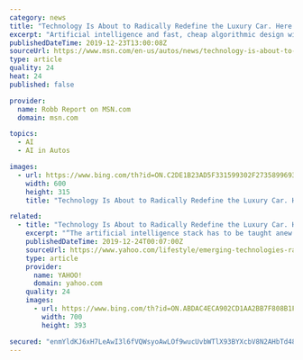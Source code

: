```yaml
---
category: news
title: "Technology Is About to Radically Redefine the Luxury Car. Here’s How."
excerpt: "Artificial intelligence and fast, cheap algorithmic design will transform the automobile—and it will only get weirder from there."
publishedDateTime: 2019-12-23T13:00:08Z
sourceUrl: https://www.msn.com/en-us/autos/news/technology-is-about-to-radically-redefine-the-luxury-car-here’s-how/ar-BBYhKKJ
type: article
quality: 24
heat: 24
published: false

provider:
  name: Robb Report on MSN.com
  domain: msn.com

topics:
  - AI
  - AI in Autos

images:
  - url: https://www.bing.com/th?id=ON.C2DE1B23AD5F331599302F2735899693
    width: 600
    height: 315
    title: "Technology Is About to Radically Redefine the Luxury Car. Here’s How."

related:
  - title: "Technology Is About to Radically Redefine the Luxury Car. Here’s How."
    excerpt: "“The artificial intelligence stack has to be taught anew in each city,” Roy says ... “When you think 30 years down the track, and the Waymo [autonomous] driver being an enabler, it becomes a blank sheet.” And creativity need not stop at the vehicle manufacturing. The interior and exterior could be painstakingly hand-finished using ..."
    publishedDateTime: 2019-12-24T00:07:00Z
    sourceUrl: https://www.yahoo.com/lifestyle/emerging-technologies-radically-change-luxury-130008437.html
    type: article
    provider:
      name: YAHOO!
      domain: yahoo.com
    quality: 24
    images:
      - url: https://www.bing.com/th?id=ON.ABDAC4ECA902CD1AA2BB7F808B1FBD7D
        width: 700
        height: 393

secured: "enmYldKJ6xH7LeAwI3l6fVQWsyoAwLOf9wucUvbWTlX93BYXcbV8N2AHbTd48VTGX4gSvazoxEpVwuRF9DvGlQQuF2khg8V0yri4AHCoBxrDeG4fc4B1Ufxu4c+oYHohLiSKbSn7XPbXefPaxaweEnulREBVYannseebWkSwEVcjXzJujcP4IebNgQo9mXjuUYExf5UsEaMx6o/4uEzTaJzNp3Hqn2J7Kph2vDpqgwYFXXS4nS1PKugJ+AKIuUFnP7ntrB7rX3LwHn0YdI/b+g==;IOgoUHoIJyj6fMWSXlNXtA=="
---
```


